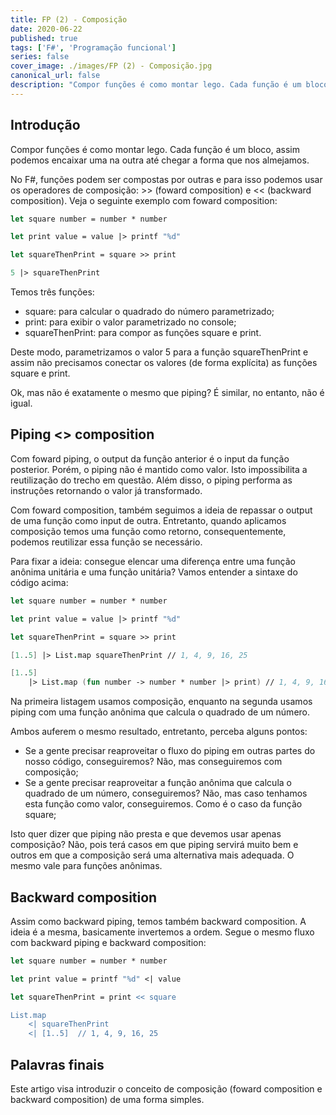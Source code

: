 ```yaml
---
title: FP (2) - Composição
date: 2020-06-22
published: true
tags: ['F#', 'Programação funcional']
series: false
cover_image: ./images/FP (2) - Composição.jpg
canonical_url: false
description: "Compor funções é como montar lego. Cada função é um bloco, assim podemos encaixar uma na outra até chegar a forma que nos almejamos."
---
```


## Introdução

Compor funções é como montar lego. Cada função é um bloco, assim podemos encaixar uma na outra até chegar a forma que nos almejamos.

No F#, funções podem ser compostas por outras e para isso podemos usar os operadores de composição: >> (foward composition) e << (backward composition). Veja o seguinte exemplo com foward composition:

```fsharp
let square number = number * number

let print value = value |> printf "%d"

let squareThenPrint = square >> print

5 |> squareThenPrint
```

Temos três funções:

- square: para calcular o quadrado do número parametrizado;
- print: para exibir o valor parametrizado no console;
- squareThenPrint: para compor as funções square e print.

Deste modo, parametrizamos o valor 5 para a função squareThenPrint e assim não precisamos conectar os valores (de forma explícita) as funções square e print.

Ok, mas não é exatamente o mesmo que piping? É similar, no entanto, não é igual.

## Piping <> composition

Com foward piping, o output da função anterior é o input da função posterior. Porém, o piping não é mantido como valor. Isto impossibilita a reutilização do trecho em questão. Além disso, o piping performa as instruções retornando o valor já transformado.

Com foward composition, também seguimos a ideia de repassar o output de uma função como input de outra. Entretanto, quando aplicamos composição temos uma função como retorno, consequentemente, podemos reutilizar essa função se necessário.

Para fixar a ideia: consegue elencar uma diferença entre uma função anônima unitária e uma função unitária?
Vamos entender a sintaxe do código acima:

```fsharp
let square number = number * number

let print value = value |> printf "%d"

let squareThenPrint = square >> print

[1..5] |> List.map squareThenPrint // 1, 4, 9, 16, 25

[1..5] 
    |> List.map (fun number -> number * number |> print) // 1, 4, 9, 16, 25
```

Na primeira listagem usamos composição, enquanto na segunda usamos piping com uma função anônima que calcula o quadrado de um número.

Ambos auferem o mesmo resultado, entretanto, perceba alguns pontos:

- Se a gente precisar reaproveitar o fluxo do piping em outras partes do nosso código, conseguiremos? Não, mas conseguiremos com composição;
- Se a gente precisar reaproveitar a função anônima que calcula o quadrado de um número, conseguiremos? Não, mas caso tenhamos esta função como valor, conseguiremos. Como é o caso da função square;

Isto quer dizer que piping não presta e que devemos usar apenas composição? Não, pois terá casos em que piping servirá muito bem e outros em que a composição será uma alternativa mais adequada. O mesmo vale para funções anônimas.


## Backward composition

Assim como backward piping, temos também backward composition. A ideia é a mesma, basicamente invertemos a ordem. Segue o mesmo fluxo com backward piping e backward composition:


```fsharp
let square number = number * number

let print value = printf "%d" <| value

let squareThenPrint = print << square

List.map
    <| squareThenPrint
    <| [1..5]  // 1, 4, 9, 16, 25
```

## Palavras finais

Este artigo visa introduzir o conceito de composição (foward composition e backward composition) de uma forma simples.

